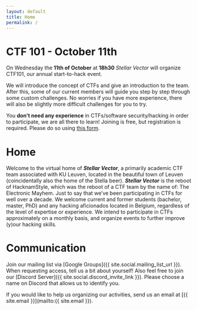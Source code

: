 ```yaml
---
layout: default
title: Home
permalink: /
---
```


# CTF 101 - October 11th

On Wednesday the **11th of October** at **18h30** *Stellar Vector* will organize CTF101, our annual start-to-hack event.

We will introduce the concept of CTFs and give an introduction to the team.
After this, some of our current members will guide you step by step through some custom challenges.
No worries if you have more experience, there will also be slightly more difficult challenges for you to try.

You **don't need any experience** in CTFs/software security/hacking in order to participate, we are all there to learn!
Joining is free, but registration is required. Please do so using [this form](https://forms.gle/vgwaA2jKBLLUBcTu9).

# Home

Welcome to the virtual home of ***Stellar Vector***, a primarily academic CTF team associated with KU Leuven, located in the beautiful town of Leuven (coincidentally also the home of the Stella beer).
***Stellar Vector*** is the reboot of HacknamStyle, which was the reboot of a CTF team by the name of: The Electronic Mayhem.
Just to say that we’ve been participating in CTFs for well over a decade.
We welcome current and former students (bachelor, master, PhD) and any hacking aficionados located in Belgium, regardless of the level of expertise or experience.
We intend to participate in CTFs approximately on a monthly basis, and organize events to further improve (y)our hacking skills.

# Communication

Join our mailing list via [Google Groups]({{ site.social.mailing_list_url }}). When requesting access, tell us a bit about yourself!
Also feel free to join our [Discord Server]({{ site.social.discord_invite_link }}). Please choose a name on Discord that allows us to identify you.

If you would like to help us organizing our activities, send us an email at [{{ site.email }}](mailto:{{ site.email }}).
